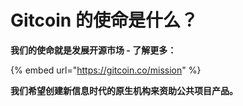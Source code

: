 # Gitcoin 的使命是什么？

**我们的使命就是发展开源市场 - 了解更多：**

{% embed url="https://gitcoin.co/mission" %}

**我们希望创建新信息时代的原生机构来资助公共项目产品。**

